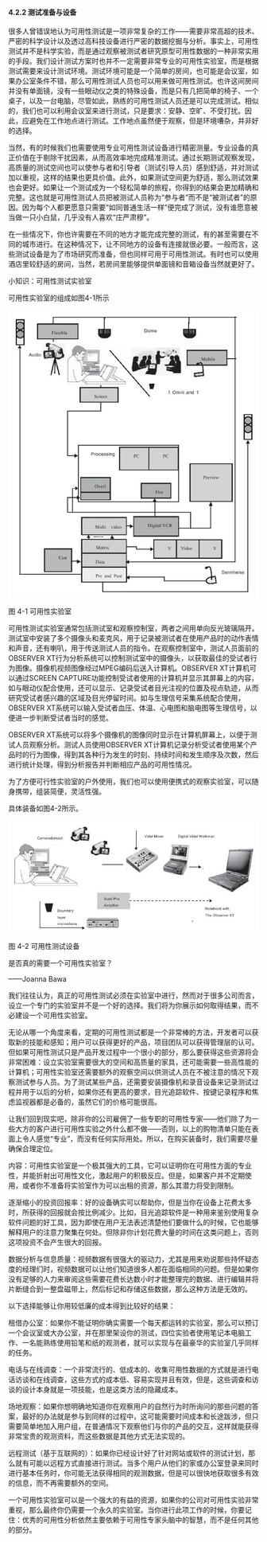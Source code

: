 #### 4.2.2 测试准备与设备

很多人曾错误地认为可用性测试是一项非常复杂的工作——需要非常高超的技术、严密的科学设计以及透过高科技设备进行严密的数据挖掘与分析。事实上，可用性测试并不是科学实验，而是通过观察被测试者研究原型可用性数据的一种非常实用的手段。我们设计测试方案时也并不一定需要非常专业的可用性实验室，而是根据测试需要来设计测试环境。测试环境可能是一个简单的房间，也可能是会议室，如果办公室条件不错，那么可用性测试人员也可以用来做可用性测试。也许这间房间并没有单面镜，没有一些眼动仪之类的特殊设备，而是只有几把简单的椅子、一个桌子，以及一台电脑，尽管如此，熟练的可用性测试人员还是可以完成测试。相似的，我们也可以利用会议室来进行测试，只是要求：安静、空旷、不受打扰。因此，应避免在工作地点进行测试。工作地点虽然便于观察，但是环境嘈杂，并非好的选择。

当然，有的时候我们也需要使用专业可用性测试设备进行精密测量。专业设备的真正价值在于剔除干扰因素，从而高效率地完成精准测试。通过长期测试观察发现，高质量的测试空间也可以使参与者和引导者（测试引导人员）感到舒适，并对测试加以重视，这样的结果也更具价值。此外，如果测试空间更为舒适，那么测试效果也会更好。如果让一个测试成为一个轻松简单的旅程，你得到的结果会更加精确和完整。这也就是可用性测试人员把被测试人员称为“参与者”而不是“被测试者”的原因。因为每个人都更愿意只需要“如同普通生活一样”便完成了测试，没有谁愿意被当做一只小白鼠，几乎没有人喜欢“庄严肃穆”。

在一些情况下，你也许需要在不同的地方才能完成完整的测试，有的甚至需要在不同的城市进行。在这种情况下，让不同地方的设备有连接就很必要。一般而言，这些测试设备是为了市场研究而准备，但也同样可用于可用性测试。有时也可以使用酒店里较舒适的房间，当然，若房间里能够提供单面镜和音箱设备当然就更好了。

小知识：可用性测试实验室

可用性实验室的组成如图4-1所示

![](images/image01339.jpeg)

图 4-1 可用性实验室 

可用性测试实验室通常包括测试室和观察控制室，两者之间用单向反光玻璃隔开。测试室中安装了多个摄像头和麦克风，用于记录被测试者在使用产品时的动作表情和声音，还有喇叭，用于传送测试人员的指令。在观察控制室中，测试人员面前的OBSERVER XT行为分析系统可以控制测试室中的摄像头，以获取最佳的受试者行为图像。摄像机视频图像经过MPEG编码后送入计算机。OBSERVER XT计算机可以通过SCREEN CAPTURE功能控制受试者使用的计算机并显示其屏幕上的内容，如与眼动仪配合使用，还可以显示、记录受试者目光注视的位置及视点轨迹，从而研究受试者感兴趣的区域及目光停留时间。如与生理信号采集系统配合使用，OBSERVER XT系统可以输入受试者血压、体温、心电图和脑电图等生理信号，以便进一步判断受试者当时的感觉。

OBSERVER XT系统可以将多个摄像机的图像同时显示在计算机屏幕上，以便于测试人员观察分析。测试人员使用OBSERVER XT计算机记录分析受试者使用某个产品时的行为图像，得到其各种行为发生的时刻、持续时间和发生顺序及次数，然后进行统计处理，得到分析报告并判断相应产品的可用性情况。

为了方便可行性实验室的户外使用，我们也可以使用便携式的观察实验室，可以随身携带，组装简便，灵活性强。

具体装备如图4-2所示。

![](images/image01340.jpeg)

图 4-2 可用性测试设备 

是否真的需要一个可用性实验室？

——Joanna Bawa

我们往往认为，真正的可用性测试必须在实验室中进行，然而对于很多公司而言，设立一个专门的实验室并不是一个好的选择。我们将为你展示如何取得结果，而不必建设一个可用性实验室。

无论从哪一个角度来看，定期的可用性测试都是一个非常棒的方法，开发者可以获取新的技能和感知；用户可以获得更好的产品，项目团队可以获得管理层的认可。但如果可用性测试只是产品开发过程中一个很小的部分，那么要获得这些资源将会非常困难：设立实验室需要很大的空间和高质量的家具，还可能需要一些高性能的计算机；可用性实验室还需要额外的观察空间以供测试人员在不被注意的情况下观察测试参与人员。为了测试某些产品，还需要安装摄像机和录音设备来记录测试过程并用于以后的分析，如果你还有更高的要求，目光追踪软件、按键记录程序和焦虑监视器都是必备的，虽然它们的价格可能很高。

让我们回到现实吧，除非你的公司雇佣了一些专职的可用性专家——他们除了为一些大方的客户进行可用性实验之外什么都不做——否则，以上的购物清单只能在表面上令人感觉“专业”，而没有任何实际用处。所以，在购买装备时，我们需要尽量确保合理定位。

内容：可用性实验室是一个极其强大的工具，它可以证明你在可用性方面的专业性，并能折射出可用性文化，激起用户的积极反应。但是，如果客户并不定期使用，或者你不准备将实验室作为可以出租的资源，那么其潜力将受到限制。

逐渐缩小的投资回报率：好的设备确实可以帮助你，但是当你在设备上花费太多时，所获得的回报就会按比例减少。比如，目光追踪软件是一种用来鉴别使用复杂软件问题的好工具，因为即使在用户无法表述清楚他们要做什么的时候，它也能够解释用户的注意力聚集在何处。但除非你计划花费大量的时间在这类问题上，否则这项投资不会产生很大的回报。

数据分析与信息质量：视频数据有很强大的驱动力，尤其是用来劝说那些持怀疑态度的经理们时，视频数据可以让他们知道很多人都在面临相同的问题。但是如果你没有足够的人力来审阅这些需要花费长达数小时才能整理完的数据、进行编辑并将片断缝合到一整盘磁带上，然后标记和存储这些数据，那么这种方法是无效的。

以下选择能够让你用较低廉的成本得到比较好的结果：

租借办公室：如果你不能证明你确实需要一个每天都运转的实验室，那么可以预订一个会议室或大办公室，并在那里架设你的测试，四位实验者使用笔记本电脑工作、一名能熟练使用铅笔和纸的观测者，就可以实现与在最豪华的实验室几乎同样的任务。

电话与在线调查：一个非常流行的、低成本的、收集可用性数据的方式就是进行电话访谈和在线调查，这些方式的成本低、容易实现并且有效，但是，这些调查和访谈的设计本身就是一项技能，也是这类方法的隐藏成本。

场地观察：如果你想明确地知道你在观察用户的自然行为时所询问的那些问题的答案，最好的办法就是参与到同样的过程中，这可能需要时间成本和长途跋涉，但只需要简单地加入用户组，在普通情况下观察他们与你的产品的交互，这样就能获得非常宝贵的观测资料，而这些数据是其他方式无法实现的。

远程测试（基于互联网的）：如果你已经设计好了针对网站或软件的测试计划，那么就有可能以远程方式直接进行测试。当多个用户从他们的家或办公室登录来同时进行基本任务时，你可能无法获得相同的观测数据，但是可以很快地获取很多有效的信息，而不再需要额外的空间。

一个可用性实验室可以是一个强大的有益的资源，如果你的公司对可用性实验非常重视，那么最终你仍需要一个永久的实验室。当你进行此项工作的时候，你要记住：优秀的可用性分析依然主要依赖于可用性专家头脑中的智慧，而不是任何其他的部分。
